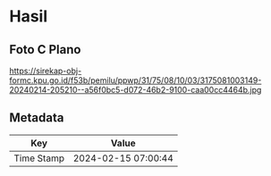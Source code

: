 # Hasil

## Foto C Plano

https://sirekap-obj-formc.kpu.go.id/f53b/pemilu/ppwp/31/75/08/10/03/3175081003149-20240214-205210--a56f0bc5-d072-46b2-9100-caa00cc4464b.jpg


## Metadata

| Key        | Value               |
| ---------- | ------------------- |
| Time Stamp | 2024-02-15 07:00:44 |



